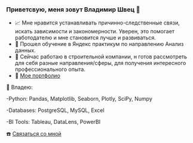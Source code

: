### Приветсвую, меня зовут Владимир Швец 👋

- 📈  Мне нравится устанавливать причинно-следственные связи, искать зависимости и закономерности. Уверен, это помогает работодателю и мне становится лучше и развиваться.
- 🌱  Прошел обучение в Яндекс практикум по направлению Анализ данных.
-  👯 Сейчас работаю в строительной компании, н готов рассмотреть для себя разные направления/сферы, для получения интересного профессионального опыта.
- 📃  [Мое портфолио](https://github.com/ShvetsVladimirEduardovich/Portfolio/tree/main)

📑 Владею:

 -Python: Pandas, Matplotlib, Seaborn, Plotly, SciPy, Numpy

 -Databases: PostgreSQL, MySQL, Excel

 -BI Tools: Tableau, DataLens, PowerBI
 
 ☎️ [Связаться со мной](https://t.me/vovashvets)

 
